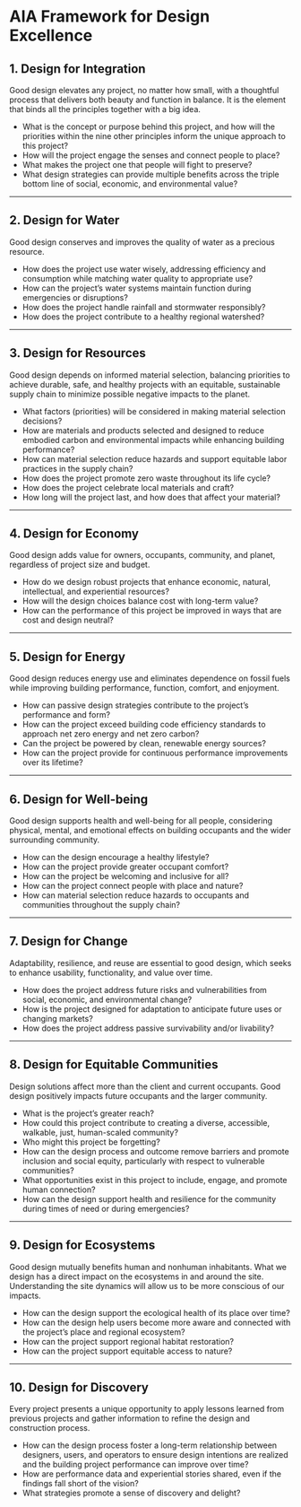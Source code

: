 # AIA Framework for Design Excellence

## 1. Design for Integration

Good design elevates any project, no matter how small, with a thoughtful process that delivers both beauty and function in balance. It is the element that binds all the principles together with a big idea.

- What is the concept or purpose behind this project, and how will the priorities within the nine other principles inform the unique approach to this project?
- How will the project engage the senses and connect people to place?
- What makes the project one that people will fight to preserve?
- What design strategies can provide multiple benefits across the triple bottom line of social, economic, and environmental value?

---

## 2. Design for Water

Good design conserves and improves the quality of water as a precious resource.

- How does the project use water wisely, addressing efficiency and consumption while matching water quality to appropriate use?
- How can the project’s water systems maintain function during emergencies or disruptions?
- How does the project handle rainfall and stormwater responsibly?
- How does the project contribute to a healthy regional watershed?

---

## 3. Design for Resources

Good design depends on informed material selection, balancing priorities to achieve durable, safe, and healthy projects with an equitable, sustainable supply chain to minimize possible negative impacts to the planet.

- What factors (priorities) will be considered in making material selection decisions?
- How are materials and products selected and designed to reduce embodied carbon and environmental impacts while enhancing building performance?
- How can material selection reduce hazards and support equitable labor practices in the supply chain?
- How does the project promote zero waste throughout its life cycle?
- How does the project celebrate local materials and craft?
- How long will the project last, and how does that affect your material?

---

## 4. Design for Economy

Good design adds value for owners, occupants, community, and planet, regardless of project size and budget.

- How do we design robust projects that enhance economic, natural, intellectual, and experiential resources?
- How will the design choices balance cost with long-term value?
- How can the performance of this project be improved in ways that are cost and design neutral?

---

## 5. Design for Energy

Good design reduces energy use and eliminates dependence on fossil fuels while improving building performance, function, comfort, and enjoyment.

- How can passive design strategies contribute to the project’s performance and form?
- How can the project exceed building code efficiency standards to approach net zero energy and net zero carbon?
- Can the project be powered by clean, renewable energy sources?
- How can the project provide for continuous performance improvements over its lifetime?

---

## 6. Design for Well-being

Good design supports health and well-being for all people, considering physical, mental, and emotional effects on building occupants and the wider surrounding community.

- How can the design encourage a healthy lifestyle?
- How can the project provide greater occupant comfort?
- How can the project be welcoming and inclusive for all?
- How can the project connect people with place and nature?
- How can material selection reduce hazards to occupants and communities throughout the supply chain?

---

## 7. Design for Change

Adaptability, resilience, and reuse are essential to good design, which seeks to enhance usability, functionality, and value over time.

- How does the project address future risks and vulnerabilities from social, economic, and environmental change?
- How is the project designed for adaptation to anticipate future uses or changing markets?
- How does the project address passive survivability and/or livability?

---

## 8. Design for Equitable Communities

Design solutions affect more than the client and current occupants. Good design positively impacts future occupants and the larger community.

- What is the project’s greater reach?
- How could this project contribute to creating a diverse, accessible, walkable, just, human-scaled community?
- Who might this project be forgetting?
- How can the design process and outcome remove barriers and promote inclusion and social equity, particularly with respect to vulnerable communities?
- What opportunities exist in this project to include, engage, and promote human connection?
- How can the design support health and resilience for the community during times of need or during emergencies?

---

## 9. Design for Ecosystems

Good design mutually benefits human and nonhuman inhabitants. What we design has a direct impact on the ecosystems in and around the site. Understanding the site dynamics will allow us to be more conscious of our impacts.

- How can the design support the ecological health of its place over time?
- How can the design help users become more aware and connected with the project’s place and regional ecosystem?
- How can the project support regional habitat restoration?
- How can the project support equitable access to nature?

---

## 10. Design for Discovery

Every project presents a unique opportunity to apply lessons learned from previous projects and gather information to refine the design and construction process.

- How can the design process foster a long-term relationship between designers, users, and operators to ensure design intentions are realized and the building project performance can improve over time?
- How are performance data and experiential stories shared, even if the findings fall short of the vision?
- What strategies promote a sense of discovery and delight?
